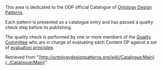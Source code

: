This area is dedicated to the ODP official Catalogue of  [Ontology Design Patterns](../Category/OntologyDesignPattern "Category:OntologyDesignPattern").


Each pattern is presented as a catalogue entry and has passed a quality check step before its publishing. 


The quality check is performed by one or more members of the  [Quality Committee](../QualityCommittee "QualityCommittee") who are in charge of evaluating each Content OP against a set of  [evaluation principles](../Odp/EvaluationPrinciples "Odp:EvaluationPrinciples").


  






Retrieved from "[http://ontologydesignpatterns.org/wiki/Catalogue:Main](../Catalogue/Main)"